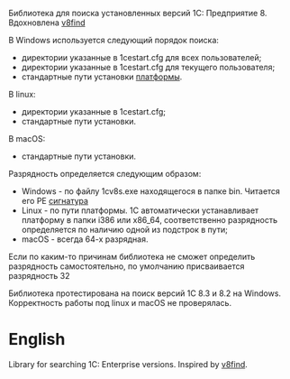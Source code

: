 Библиотека для поиска установленных версий 1С: Предприятие 8. Вдохновлена [v8find](https://github.com/khorevaa/v8find)

В Windows используется следующий порядок поиска:
* директории указанные в 1cestart.cfg для всех пользователей;
* директории указанные в 1cestart.cfg для текущего пользователя;
* стандартные пути установки [платформы](https://its.1c.ru/db/v8319doc#bookmark:adm:TI000000357).

В linux:
* директории указанные в 1cestart.cfg;
* стандартные пути установки.

В macOS:
* стандартные пути установки.

Разрядность определяется следующим образом:

* Windows - по файлу 1cv8s.exe находящегося в папке bin. Читается его PE [сигнатура](https://docs.microsoft.com/en-us/windows/win32/debug/pe-format#machine-types)
* Linux - по пути платформы. 1С автоматически устанавливает платформу в папки i386 или x86_64, соответственно 
разрядность определяется по наличию одной из подстрок в пути;
* macOS - всегда 64-х разрядная.

Если по каким-то причинам библиотека не сможет определить разрядность самостоятельно, по умолчанию присваивается разрядность 32

Библиотека протестирована на поиск версий 1С 8.3 и 8.2 на Windows.
Корректность работы под linux и macOS не проверялась.

# English
Library for searching 1C: Enterprise versions. Inspired by [v8find](https://github.com/khorevaa/v8find).

